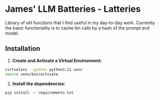 
# James' LLM Batteries - Latteries
Library of util functions that I find useful in my day-to-day work.
Currently the basic functionality is to cache llm calls by a hash of the prompt and model.


## Installation

1. **Create and Activate a Virtual Environment:**
  ```bash
  virtualenv --python python3.11 venv
  source venv/bin/activate
  ```

2. **Install the dependencies:**
  ```bash
  pip install -r requirements.txt
  ```

